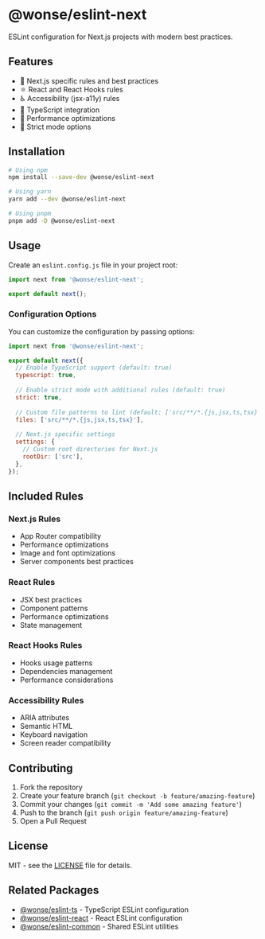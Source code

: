 # @wonse/eslint-next

ESLint configuration for Next.js projects with modern best practices.

## Features

- 🚀 Next.js specific rules and best practices
- ⚛️ React and React Hooks rules
- ♿️ Accessibility (jsx-a11y) rules
- 📝 TypeScript integration
- 🔧 Performance optimizations
- 🎯 Strict mode options

## Installation

```bash
# Using npm
npm install --save-dev @wonse/eslint-next

# Using yarn
yarn add --dev @wonse/eslint-next

# Using pnpm
pnpm add -D @wonse/eslint-next
```

## Usage

Create an `eslint.config.js` file in your project root:

```js
import next from '@wonse/eslint-next';

export default next();
```

### Configuration Options

You can customize the configuration by passing options:

```js
import next from '@wonse/eslint-next';

export default next({
  // Enable TypeScript support (default: true)
  typescript: true,
  
  // Enable strict mode with additional rules (default: true)
  strict: true,
  
  // Custom file patterns to lint (default: ['src/**/*.{js,jsx,ts,tsx}'])
  files: ['src/**/*.{js,jsx,ts,tsx}'],
  
  // Next.js specific settings
  settings: {
    // Custom root directories for Next.js
    rootDir: ['src'],
  },
});
```

## Included Rules

### Next.js Rules
- App Router compatibility
- Performance optimizations
- Image and font optimizations
- Server components best practices

### React Rules
- JSX best practices
- Component patterns
- Performance optimizations
- State management

### React Hooks Rules
- Hooks usage patterns
- Dependencies management
- Performance considerations

### Accessibility Rules
- ARIA attributes
- Semantic HTML
- Keyboard navigation
- Screen reader compatibility

## Contributing

1. Fork the repository
2. Create your feature branch (`git checkout -b feature/amazing-feature`)
3. Commit your changes (`git commit -m 'Add some amazing feature'`)
4. Push to the branch (`git push origin feature/amazing-feature`)
5. Open a Pull Request

## License

MIT - see the [LICENSE](LICENSE) file for details.

## Related Packages

- [@wonse/eslint-ts](../ts) - TypeScript ESLint configuration
- [@wonse/eslint-react](../react) - React ESLint configuration
- [@wonse/eslint-common](../common) - Shared ESLint utilities 